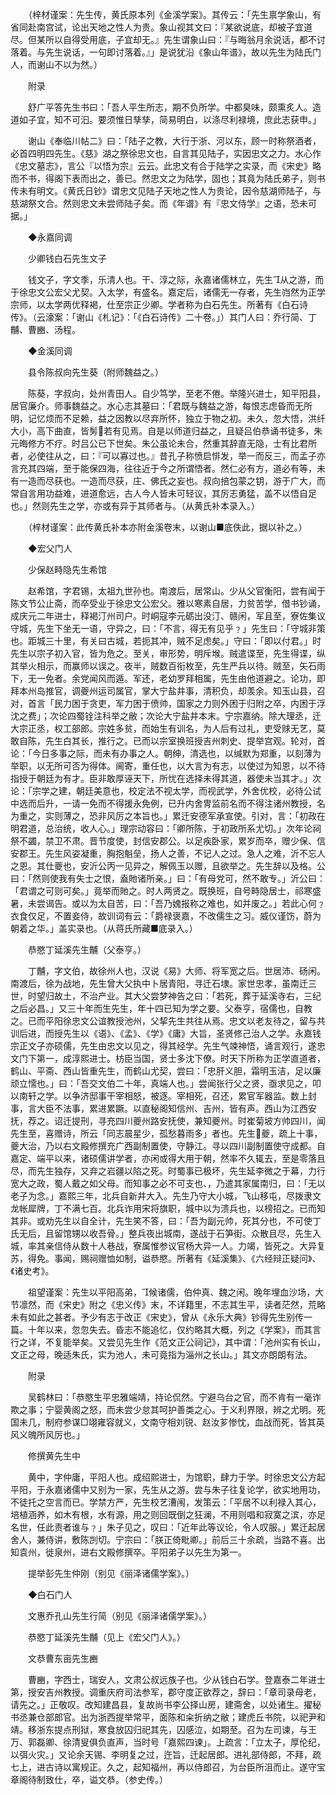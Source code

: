 <!-- { "loadSidebar": true } -->
　　（梓材谨案：先生传，黄氏原本列《金溪学案》。其传云：「先生禀学象山，有省同赴南宫试，论出天地之性人为贵。象山视其文曰：『某欲说底，却被子宜道尽。但某所以自得受用底，子宜却无。』先生谓象山曰：『与晦翁月余说话，都不讨落着。与先生说话，一句即讨落着。』」是说犹沿《象山年谱》，故以先生为陆氏门人，而谢山不以为然。）

　　附录

　　舒广平答先生书曰：「吾人平生所志，期不负所学。中都臭味，颇熏炙人。造道如子宜，知不可汩。要须惟日孳孳，简易明白，以涤尽利禄境，庶此志获申。」

　　谢山《奉临川帖二》曰：「陆子之教，大行于浙、河以东，顾一时称祭酒者，必首四明四先生。《慈》湖之祭徐忠文也，自言其见陆子，实因忠文之力。水心作《忠文墓志》，言公『以悟为宗』云云。此忠文有合于陆学之实录，而《宋史》略而不书，得阁下表而出之，善已。然忠文之为陆学，固也；其竟为陆氏弟子，则书传未有明文。《黄氏日钞》谓忠文见陆子天地之性人为贵论，因令慈湖师陆子，与慈湖祭文合。然则忠文未尝师陆子矣。而《年谱》有『忠文侍学』之语，恐未可据。」

　　◆永嘉同调

　　少卿钱白石先生文子

　　钱文子，字文季，乐清人也。干、淳之际，永嘉诸儒林立，先生从之游，而于徐忠文公宏父尤契。入太学，有盛名。嘉定后，诸儒无一存者，先生岿然为正学宗师，以太学两优释褐，仕至宗正少卿。学者称为白石先生。所著有《白石诗传》。（云濠案：「谢山《札记》：「《白石诗传》二十卷。」）其门人曰：乔行简、丁黼、曹豳、汤程。

　　◆金溪同调

　　县令陈叔向先生葵（附师魏益之。）

　　陈葵，字叔向，处州青田人。自少笃学，至老不倦。举隆兴进士，知平阳县，居官廉介。师事魏益之。水心志其墓曰：「君既与魏益之游，每恨志虑昏而无所明，记忆烦而不足赖，益之因教以尽弃所怀，独立于物之初。未久，忽大悟，洪纤大小，高下曲直，皆髣若有见焉。自是以师道归益之，且疑吕伯恭诵书徒多，朱元晦修方不疗。时吕公已下世矣。朱公虽论未合，然重其辞直无隐，士有比君所者，必使往从之，曰：『可以寡过也。』昔孔子称愤启悱发，举一而反三，而孟子亦言充其四端，至于能保四海，往往近于今之所谓悟者。然仁必有方，道必有等，未有一造而尽获也。一造而尽获，庄、佛氏之妄也。叔向掊包蒙之钥，游于广大，而常自言用功益难，进道愈远，古人今人皆未可轻议，其厉志勇猛，盖不以悟自足也。」然则先生之学，亦或有异于其师者与。（从黄氏补本录入。）　

　　（梓材谨案：此传黄氏补本亦附金溪卷末，以谢山■底佚此，据以补之。）

　　◆宏父门人

　　少保赵畤隐先生希馆

　　赵希馆，字君锡，太祖九世孙也。南渡后，居常山。少从父官衡阳，尝有闻于陈文节公止斋，而卒受业于徐忠文公宏父。雅以寒素自居，力贫苦学，借书钞诵，成庆元二年进士，释褐汀州司户。时峒寇李元砺出没汀、赣闲，军且至，寮佐集议守城，先生下坐无一语，守异之，曰：「不言，得无有见乎﹖」先生曰：「守城非策也。距城三十里，有关曰古城，若扼其冲，贼不足虑矣。」守曰：「即以付君。」时先生以宗子初入官，皆为危之。至关，审形势，明斥堠。贼遣谍至，先生得谍，纵其举火相示，而赢师以误之。夜半，贼数百衔枚至，先生严兵以待。贼至，矢石雨下，无一免者。余党闻风而遁。军还，老幼罗拜相属，先生由他道避之。论功，即拜本州岛推官，调夔州运司属官，掌大宁盐井事，清积负，却羡余。知玉山县，召对，首言「民力困于贪吏，军力困于偾帅，国家之力则外困于归附之卒，内困于浮沈之费」；次论四蜀铨注科举之敝；次论大宁盐井本末。宁宗嘉纳。除大理丞，迁大宗正丞，权工部郎。宗姓多贫，而始生有训名，为人后有过礼，吏受赇无艺，莫敢自陈，先生白其长，推行之。已而以宗室换班授吉州刺史、提举宫观。轮对，首论：「今日多事之际，而未有办事之人。朝绅，清选也，以缄默为郑重，以刻薄为举职，以无所可否为得体。阃寄，重任也，以大言为有志，以使过为知恩，以不待指授于朝廷为有才。臣非敢厚诬天下，所忧在选择未得其道，器使未当其才。」次论：「宗学之建，朝廷美意也，校定法不视太学，而视武学，外舍优校，必待公试中选而后升，一请一免而不得援永免例，已升内舍冑监前名而不得注诸州教授，名为重之，实则薄之，恐非风厉之本旨也。」累迁安德军承宣使。引对，言：「初政在明君道，总治统，收人心。」理宗动容曰：「卿所陈，于初政所系尤切。」次年论祠祭不蠲，禁卫不肃。晋节度使，封信安郡公。以足疾卧家，累岁而卒，赠少保、信安郡王。先生风姿凝重，胸抱魁垒，扬人之善，不记人之过。急人之难，沂不忘人之恩。其仕夔也，安沂公丙一见异之，解佩玉以赠，且欲举之。先生辞以及格。公曰：「然则使我有失士之恨，盍貤诸所亲。」曰：「有母党可，然不敢专。」沂公曰：「君谓之可则可矣。」竟举而貤之。时人两贤之。既换班，自号畤隐居士，祁寒盛暑，未尝谒告。或以为太自苦，曰：「吾乃媿报称之难也，如并废之。」若此心何﹖衣食仅足，不置妾侍，故训词有云：「爵禄褒嘉，不改儒生之习。威仪谨饬，蔚为朝着之华。」盖实录也。（从蒋氏所藏■底录入。）

　　恭愍丁延溪先生黼（父泰亨。）

　　丁黼，字文伯，故徐州人也，汉说《易》大师、将军宽之后。世居沛、砀闲。南渡后，徐为战地，先生曾大父执中卜居青阳，寻迁石埭。家世忠孝，虽南迁三世，时望归故土，不治产业。其大父尝梦神告之曰：「若死，葬于延溪寺右，三纪之后必昌。」又三十年而生先生，年十四已知为学之要。父泰亨，宿儒也，自教之。已而平阳徐忠文公谊教授池州，父挈先生共往从焉。忠文以老友待之，留与共训后进，而授先生以《语》、《孟》、《学》《庸》大旨，圣贤修己治人之学。永嘉钱宗正文子亦硕儒，先生由忠文以见之，得其经学。先生气竦神悟，诵言观行，遂忠文门下第一，成淳熙进士。枋臣当国，贤士多沈下僚。时天下所称为正学直道者，鹤山、平斋、西山皆重先生，而鹤山尤契，尝曰：「忠肝义胆，霜明玉洁，足以廉顽立懦也。」曰：「吾交文伯二十年，真端人也。」尝闻张行父之贤，亟求见之，叩以南轩之学。以争济邸事干宰相怒，被逐。宰相死，召还，累官军器监。数上封事，言大臣不法事，累进累蹶。以直秘阁知信州、吉州，皆有声。西山为江西安抚，荐之。诏迁提刑，寻充四川夔州路安抚使，兼知夔州。时崔菊坡方帅四川，闻先生至，喜赠诗，所云「同志晨星少，孤愁暮雨多」者也。先生夔，疏上十事，夔大治，乃以右文殿修撰充广西副制置使，守静江。寻以四川副制置使守成都。自嘉定、端平以来，诸硕儒讲学者，亦闲或得大用于朝，然率不久辄去，至是零落且尽，而先生独存，又弃之岩疆以陷之死。时蜀事已极坏，先生延李微之于幕，力行宽大之政，蜀人戴之如父母。而知事之必不可支也、，乃遣其家属南归，曰：「无以老子为念。」嘉熙三年，北兵自新井大入。先生乃守大小城，飞山移屯，尽拨隶文龙帐犀牌，丁不满七百。北兵诈用宋将旗职，城中以为溃兵也，以榜招之。已而知其非。或劝先生以自全计，先生笑不答，曰：「吾为副元帅，死其分也，不可使丁氏无后，且留馆甥以收吾骨。」整兵夜出城南，遂战于石笋街。众散且尽，先生入城，率其亲信侍从数十人巷战，寮属惟参议官杨大异一人。力竭，皆死之。大异复苏，得免。事闻，赐祠赠恤如制，谥恭愍。所著有《延溪集》、《六经辩正疑问》、《诸史考》。

　　祖望谨案：先生以平阳高弟，候诸儒，伯仲真、魏之闲。晚年埋血沙场，大节凛然，而《宋史》附之《忠义传》末，不详籍里，不志其生平，读者茫然，荒略未有如此之甚者。予少有志于改正《宋史》，曾从《永乐大典》钞得先生别传一篇。十年以来，忽忽失去。昏志不能追忆，仅约略其大概，列之《学案》，而其言行之详，不复能举矣。又尝见先生作《范文正公祠记》，其中谓：「池州实有长山，文正之母，晚适朱氏，实为池人，未可竟指为淄州之长山。」其文亦朗朗有法。

　　附录

　　吴鹤林曰：「恭愍生平忠雅端靖，持论侃然。宁避乌台之官，而不肯有一毫诈欺之事；宁婴黄阁之怒，而未尝少怠其呵护善类之心。于义利界限，辨之尤明。死国未几，制府参谋□翊雍容就义，文南守相刘锐、赵汝芗惨忱，血战而死，皆其英风义魄所风厉也。」

　　修撰黄先生中

　　黄中，字仲庸，平阳人也。成绍熙进士，为馆职，肆力于学。时徐忠文公方起平阳，于永嘉诸儒中又别为一家，先生从之游。尝与朱子往复论学，欲实地用功，不徒托之空言而已。学禁方严，先生校艺漕闱，发策云：「平居不以利禄入其心，培植涵养，如木有根，水有源，用之则回既倒之狂澜，不用则唱和寂寞之滨，亦足名世，任此责者谁与﹖」朱子见之，叹曰：「近年此等议论，令人叹服。」累迁起居舍人，兼侍讲，敷陈剀切。宁宗曰：「朕正倚毗卿。」前后三十余疏，当路不喜。出知袁州，徙泉州，进右文殿修撰卒。平阳弟子以先生为第一。

　　提举彭先生仲刚（别见《丽泽诸儒学案》。）

　　◆白石门人

　　文惠乔孔山先生行简（别见《丽泽诸儒学案》。）

　　恭愍丁延溪先生黼（见上《宏父门人》。）

　　文恭曹东亩先生豳

　　曹豳，字西士，瑞安人，文肃公叔远族子也。少从钱白石学。登嘉泰二年进士第，授安吉州教授。调重庆府司法参军，郡守度正欲荐之，辞曰：「章司录母老，请先之。」正敬叹。改知建昌县，复故尚书李公择山房，建斋舍，以处诸生。擢秘书丞兼仓部郎官。出为浙西提举常平，面陈和籴折纳之敝；建虎丘书院，以祀尹和靖。移浙东提点刑狱，寒食放囚归祀其先，囚感泣，如期至。召为左司谏，与王万、郭磊卿、徐清叟俱负直声，当时号「嘉熙四谏」。上疏言：「立太子，厚伦纪，以弭火灾。」又论余天锡、李明复之过，迕旨，迁起居郎。进礼部侍郎，不拜，疏七上，进古诗以寓规正。久之，起知福州，再以侍郎召，为台臣所沮而止。遂守宝章阁待制致仕，卒，谥文恭。（参史传。）

